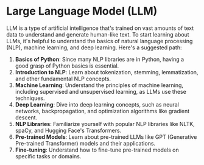 # Large Language Model (LLM)

LLM is a type of artificial intelligence that's trained on vast amounts of text data to understand and generate human-like text. To start learning about LLMs, it's helpful to understand the basics of natural language processing (NLP), machine learning, and deep learning. Here's a suggested path:
1. **Basics of Python**: Since many NLP libraries are in Python, having a good grasp of Python basics is essential.
2. **Introduction to NLP**: Learn about tokenization, stemming, lemmatization, and other fundamental NLP concepts.
3. **Machine Learning**: Understand the principles of machine learning, including supervised and unsupervised learning, as LLMs use these techniques.
4. **Deep Learning**: Dive into deep learning concepts, such as neural networks, backpropagation, and optimization algorithms like gradient descent.
5. **NLP Libraries**: Familiarize yourself with popular NLP libraries like NLTK, spaCy, and Hugging Face's Transformers.
6. **Pre-trained Models**: Learn about pre-trained LLMs like GPT (Generative Pre-trained Transformer) models and their applications.
7. **Fine-tuning**: Understand how to fine-tune pre-trained models on specific tasks or domains.

